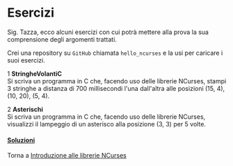 # Esercizi

Sig. Tazza, ecco alcuni esercizi con cui potrà mettere alla prova
la sua comprensione degli argomenti trattati.

Crei una repository su `GitHub` chiamata `hello_ncurses`
e la usi per caricare i suoi esercizi.

1 **StringheVolantiC**<br>
Si scriva un programma in C che, facendo uso delle librerie NCurses,
stampi 3 stringhe a distanza di 700 millisecondi l'una dall'altra
alle posizioni (15, 4), (10, 20), (5, 4).

2 **Asterischi**<br>
Si scriva un programma in C che, facendo uso delle librerie
NCurses, visualizzi il lampeggio di un asterisco alla posizione (3, 3)
per 5 volte.

<h4><a href="https://github.com/FabioZTessitore/laboratorio/tree/master/esercizi/part-ii/ncurses">Soluzioni</a></h4>

Torna a [Introduzione alle librerie NCurses](../summary.md)
